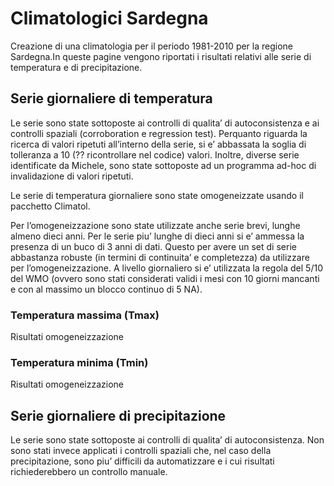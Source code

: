 # Climatologici Sardegna

Creazione di una climatologia per il periodo 1981-2010 per la regione Sardegna.In queste pagine vengono riportati i risultati relativi alle serie di temperatura e di precipitazione.


## Serie giornaliere di temperatura

Le serie sono state sottoposte ai controlli di qualita’ di autoconsistenza e ai controlli spaziali (corroboration e regression test). Perquanto riguarda la ricerca di valori ripetuti all’interno della serie, si e’ abbassata la soglia di tolleranza a 10 (?? ricontrollare nel codice) valori. Inoltre, diverse serie identificate da Michele, sono state sottoposte ad un programma ad-hoc di invalidazione di valori ripetuti.

Le serie di temperatura giornaliere sono state omogeneizzate usando il pacchetto Climatol.

Per l’omogeneizzazione sono state utilizzate anche serie brevi, lunghe almeno dieci anni. Per le serie piu’ lunghe di dieci anni si e’ ammessa la presenza di un buco di 3 anni di dati. Questo per avere un set di serie abbastanza robuste (in termini di continuita’ e completezza) da utilizzare per l’omogeneizzazione. A livello giornaliero si e’ utilizzata la regola del 5/10 del WMO (ovvero sono stati considerati validi i mesi con 10 giorni mancanti e con al massimo un blocco continuo di 5 NA).

### Temperatura massima (Tmax)

Risultati omogeneizzazione

### Temperatura minima (Tmin)

Risultati omogeneizzazione

## Serie giornaliere di precipitazione

Le serie sono state sottoposte ai controlli di qualita’ di autoconsistenza. Non sono stati invece applicati i controlli spaziali che, nel caso della precipitazione, sono piu’ difficili da automatizzare e i cui risultati richiederebbero un controllo manuale.
